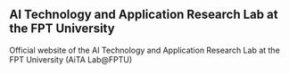 ## AI Technology and Application Research Lab at the FPT University

Official website of the AI Technology and Application Research Lab at the FPT University (AiTA Lab@FPTU)
